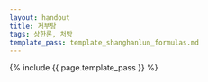 ```yaml
---
layout: handout
title: 저부탕
tags: 상한론, 처방
template_pass: template_shanghanlun_formulas.md
---
```



{% include {{ page.template_pass }} %}